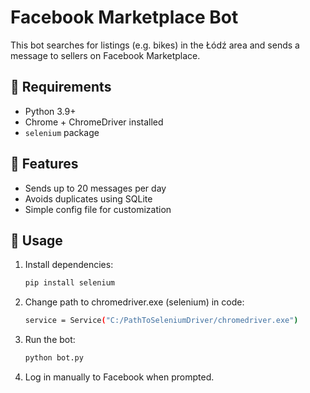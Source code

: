 # Facebook Marketplace Bot

This bot searches for listings (e.g. bikes) in the Łódź area and sends a message to sellers on Facebook Marketplace.

## 🔧 Requirements

- Python 3.9+
- Chrome + ChromeDriver installed
- `selenium` package

## 🧠 Features

- Sends up to 20 messages per day
- Avoids duplicates using SQLite
- Simple config file for customization

## 🚀 Usage

1. Install dependencies:
   ```bash
   pip install selenium
   ```
1. Change path to chromedriver.exe (selenium) in code:
   ```bash
   service = Service("C:/PathToSeleniumDriver/chromedriver.exe")
   ```
   
3. Run the bot:
   ```bash
   python bot.py
   ```

3. Log in manually to Facebook when prompted.
